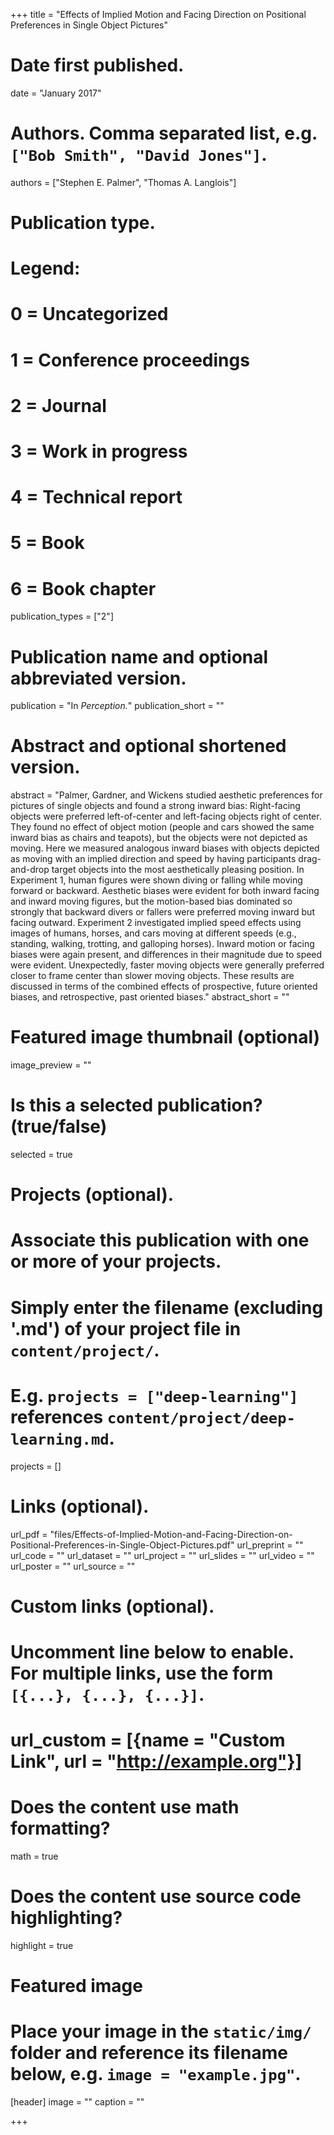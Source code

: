 +++
title = "Effects of Implied Motion and Facing Direction on Positional Preferences in Single Object Pictures"

# Date first published.
date = "January 2017"

# Authors. Comma separated list, e.g. `["Bob Smith", "David Jones"]`.
authors = ["Stephen E. Palmer", "Thomas A. Langlois"]

# Publication type.
# Legend:
# 0 = Uncategorized
# 1 = Conference proceedings
# 2 = Journal
# 3 = Work in progress
# 4 = Technical report
# 5 = Book
# 6 = Book chapter
publication_types = ["2"]

# Publication name and optional abbreviated version.
publication = "In *Perception.*"
publication_short = ""

# Abstract and optional shortened version.
abstract = "Palmer, Gardner, and Wickens studied aesthetic preferences for pictures of single objects and found a strong inward bias: Right-facing objects were preferred left-of-center and left-facing objects right of center. They found no effect of object motion (people and cars showed the same inward bias as chairs and teapots), but the objects were not depicted as moving. Here we measured analogous inward biases with objects depicted as moving with an implied direction and speed by having participants drag-and-drop target objects into the most aesthetically pleasing position. In Experiment 1, human figures were shown diving or falling while moving forward or backward. Aesthetic biases were evident for both inward facing and inward moving figures, but the motion-based bias dominated so strongly that backward divers or fallers were preferred moving inward but facing outward. Experiment 2 investigated implied speed effects using images of humans, horses, and cars moving at different speeds (e.g., standing, walking, trotting, and galloping horses). Inward motion or facing biases were again present, and differences in their magnitude due to speed were evident. Unexpectedly, faster moving objects were generally preferred closer to frame center than slower moving objects. These results are discussed in terms of the combined effects of prospective, future oriented biases, and retrospective, past oriented biases."
abstract_short = ""

# Featured image thumbnail (optional)
image_preview = ""

# Is this a selected publication? (true/false)
selected = true

# Projects (optional).
#   Associate this publication with one or more of your projects.
#   Simply enter the filename (excluding '.md') of your project file in `content/project/`.
#   E.g. `projects = ["deep-learning"]` references `content/project/deep-learning.md`.
projects = []

# Links (optional).
url_pdf = "files/Effects-of-Implied-Motion-and-Facing-Direction-on-Positional-Preferences-in-Single-Object-Pictures.pdf"
url_preprint = ""
url_code = ""
url_dataset = ""
url_project = ""
url_slides = ""
url_video = ""
url_poster = ""
url_source = ""

# Custom links (optional).
#   Uncomment line below to enable. For multiple links, use the form `[{...}, {...}, {...}]`.
# url_custom = [{name = "Custom Link", url = "http://example.org"}]

# Does the content use math formatting?
math = true

# Does the content use source code highlighting?
highlight = true

# Featured image
# Place your image in the `static/img/` folder and reference its filename below, e.g. `image = "example.jpg"`.
[header]
image = ""
caption = ""

+++
